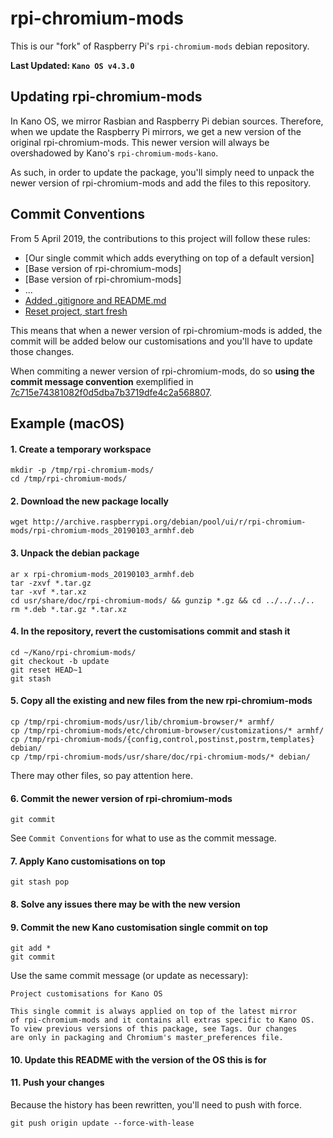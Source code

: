 # rpi-chromium-mods

This is our "fork" of Raspberry Pi's `rpi-chromium-mods` debian repository.

**Last Updated: `Kano OS v4.3.0`**


## Updating rpi-chromium-mods

In Kano OS, we mirror Rasbian and Raspberry Pi debian sources. Therefore, when
we update the Raspberry Pi mirrors, we get a new version of the original
rpi-chromium-mods. This newer version will always be overshadowed by Kano's
`rpi-chromium-mods-kano`.

As such, in order to update the package, you'll simply need to unpack the newer
version of rpi-chromium-mods and add the files to this repository.


## Commit Conventions

From 5 April 2019, the contributions to this project will follow these rules:

  - [Our single commit which adds everything on top of a default version]
  - [Base version of rpi-chromium-mods]
  - [Base version of rpi-chromium-mods]
  - ...
  - [Added .gitignore and README.md](https://github.com/KanoComputing/rpi-chromium-mods/commit/6160f147a9205ea9e40353967acdd3205db3cd30)
  - [Reset project, start fresh](https://github.com/KanoComputing/rpi-chromium-mods/commit/8570389a27dd6a96eb61e500671351b809735b84)

This means that when a newer version of rpi-chromium-mods is added, the commit
will be added below our customisations and you'll have to update those changes.

When commiting a newer version of rpi-chromium-mods, do so **using the commit
message convention** exemplified in [7c715e74381082f0d5dba7b3719dfe4c2a568807](https://github.com/KanoComputing/rpi-chromium-mods/commit/7c715e74381082f0d5dba7b3719dfe4c2a568807).


## Example (macOS)

#### 1. Create a temporary workspace

```
mkdir -p /tmp/rpi-chromium-mods/
cd /tmp/rpi-chromium-mods/
```

#### 2. Download the new package locally

```
wget http://archive.raspberrypi.org/debian/pool/ui/r/rpi-chromium-mods/rpi-chromium-mods_20190103_armhf.deb
```

#### 3. Unpack the debian package

```
ar x rpi-chromium-mods_20190103_armhf.deb
tar -zxvf *.tar.gz
tar -xvf *.tar.xz
cd usr/share/doc/rpi-chromium-mods/ && gunzip *.gz && cd ../../../..
rm *.deb *.tar.gz *.tar.xz
```

#### 4. In the repository, revert the customisations commit and stash it

```
cd ~/Kano/rpi-chromium-mods/
git checkout -b update
git reset HEAD~1
git stash
```

#### 5. Copy all the existing and new files from the new rpi-chromium-mods

```
cp /tmp/rpi-chromium-mods/usr/lib/chromium-browser/* armhf/
cp /tmp/rpi-chromium-mods/etc/chromium-browser/customizations/* armhf/
cp /tmp/rpi-chromium-mods/{config,control,postinst,postrm,templates} debian/
cp /tmp/rpi-chromium-mods/usr/share/doc/rpi-chromium-mods/* debian/
```

There may other files, so pay attention here.

#### 6. Commit the newer version of rpi-chromium-mods

```
git commit
```

See `Commit Conventions` for what to use as the commit message.

#### 7. Apply Kano customisations on top

```
git stash pop
```

#### 8. Solve any issues there may be with the new version

#### 9. Commit the new Kano customisation single commit on top

```
git add *
git commit
```

Use the same commit message (or update as necessary):

```
Project customisations for Kano OS

This single commit is always applied on top of the latest mirror
of rpi-chromium-mods and it contains all extras specific to Kano OS.
To view previous versions of this package, see Tags. Our changes
are only in packaging and Chromium's master_preferences file.
```

#### 10. Update this README with the version of the OS this is for

#### 11. Push your changes

Because the history has been rewritten, you'll need to push with force.

```
git push origin update --force-with-lease
```
